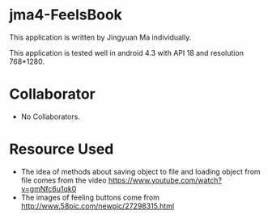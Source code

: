 # jma4-FeelsBook

This application is written by Jingyuan Ma individually.

This application is tested well in android 4.3 with API 18 and resolution 768*1280.

# Collaborator
* No Collaborators.

# Resource Used
* The idea of methods about saving object to file and loading object from file comes from the video https://www.youtube.com/watch?v=gmNfc6u1qk0
* The images of feeling buttons come from http://www.58pic.com/newpic/27298315.html
